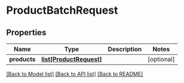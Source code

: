 # ProductBatchRequest

## Properties
Name | Type | Description | Notes
------------ | ------------- | ------------- | -------------
**products** | [**list[ProductRequest]**](ProductRequest.md) |  | [optional] 

[[Back to Model list]](../README.md#documentation-for-models) [[Back to API list]](../README.md#documentation-for-api-endpoints) [[Back to README]](../README.md)

